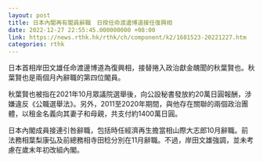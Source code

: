 ```yaml
---
layout: post
title: 日本內閣再有閣員辭職　日揆任命渡邊博道接任復興相
date: 2022-12-27 22:55:45.000000000 +08:00
link: https://news.rthk.hk/rthk/ch/component/k2/1681523-20221227.htm
categories: rthk
---
```


日本首相岸田文雄任命渡邊博道為復興相，接替捲入政治獻金醜聞的秋葉賢也。秋葉賢也是兩個月內辭職的第四位閣員。

秋葉賢也被指在2021年10月眾議院選舉後，向公設秘書發放約20萬日圓報酬，涉嫌違反《公職選舉法》。另外，2011至2020年期間，與他存在關聯的兩個政治團體，以租金名義向其妻子和母親，共支付約1400萬日圓。

日本內閣成員接連引咎辭職，包括時任經濟再生擔當相山際大志郎10月辭職。前法務相葉梨康弘及前總務相寺田稔分別在11月辭職。不過，岸田文雄強調，並未考慮在歲末年初改組內閣。
